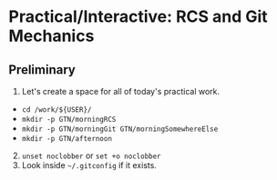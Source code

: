 
# Practical/Interactive: RCS and Git Mechanics

## Preliminary

1. Let's create a space for all of today's practical work.
  - `cd /work/${USER}/`
  - `mkdir -p GTN/morningRCS`
  - `mkdir -p GTN/morningGit GTN/morningSomewhereElse`
  - `mkdir -p GTN/afternoon`
2. `unset noclobber` or `set +o noclobber`
3. Look inside `~/.gitconfig` if it exists.
